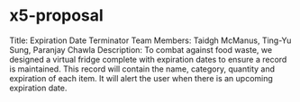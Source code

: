 # x5-proposal
Title: Expiration Date Terminator
Team Members: Taidgh McManus, Ting-Yu Sung, Paranjay Chawla
Description: To combat against food waste, we designed a virtual fridge complete with expiration dates to ensure a record is maintained. This record will contain the name, category, quantity and expiration of each item. It will alert the user when there is an upcoming expiration date.
